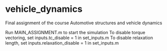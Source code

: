 # vehicle_dynamics
Final assignment of the course Automotive structures and vehicle dynamics

Run MAIN_ASSIGNMENT.m to start the simulation
To disable torque vectoring, set inputs.tc_disable = 1 in set_inputs.m
To disable relaxation length, set inputs.relaxation_disable = 1 in set_inputs.m
